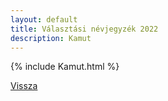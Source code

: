 ```yaml
---
layout: default
title: Választási névjegyzék 2022
description: Kamut
---
```


{% include Kamut.html %}

[Vissza](./)